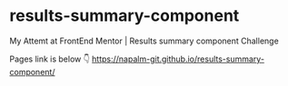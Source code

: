 # results-summary-component

My Attemt at FrontEnd Mentor | Results summary component Challenge

Pages link is below 👇
https://napalm-git.github.io/results-summary-component/
